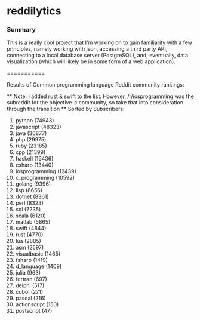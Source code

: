 reddilytics
===========

### Summary

This is a really cool project that I'm working on to gain familiarity with a few principles, namely working with json,
accessing a third party API, connecting to a local database server (PostgreSQL), and, eventually, data visualization (which will likely be in some form of a web application). 

===========


Results of Common programming language Reddit community rankings: 


** Note: I added rust & swift to the list.  However, /r/iosprogramming was the subreddit for the objective-c community, so take that into consideration through the transition **
Sorted by Subscribers: 

1. python (74943)
2. javascript (48323)
3. java (30877)
4. php (29975)
5. ruby (23185)
6. cpp (21399)
7. haskell (16436)
8. csharp (13440)
9. iosprogramming (12439)
10. c_programming (10592)
11. golang (9396)
12. lisp (8656)
13. dotnet (8361)
14. perl (8323)
15. sql (7235)
16. scala (6120)
17. matlab (5865)
18. swift (4844)
19. rust (4770)
20. lua (2885)
21. asm (2597)
22. visualbasic (1465)
23. fsharp (1419)
24. d_language (1409)
25. julia (963)
26. fortran (697)
27. delphi (517)
28. cobol (271)
29. pascal (216)
30. actionscript (150)
31. postscript (47)
